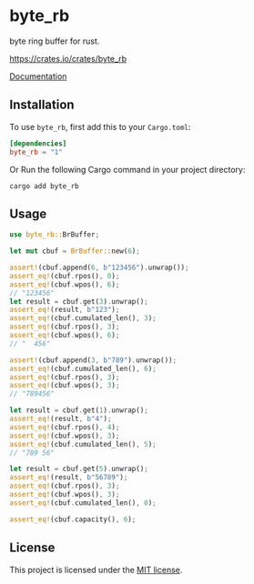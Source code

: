 # byte_rb

byte ring buffer for rust.


https://crates.io/crates/byte_rb

[Documentation](https://docs.rs/byte_rb)

## Installation

To use `byte_rb`, first add this to your `Cargo.toml`:

```toml
[dependencies]
byte_rb = "1"
```
Or Run the following Cargo command in your project directory:

```
cargo add byte_rb
```

## Usage

```rust
use byte_rb::BrBuffer;

let mut cbuf = BrBuffer::new(6);

assert!(cbuf.append(6, b"123456").unwrap());
assert_eq!(cbuf.rpos(), 0);
assert_eq!(cbuf.wpos(), 6);
// "123456"
let result = cbuf.get(3).unwrap();
assert_eq!(result, b"123");
assert_eq!(cbuf.cumulated_len(), 3);
assert_eq!(cbuf.rpos(), 3);
assert_eq!(cbuf.wpos(), 6);
// "  456"

assert!(cbuf.append(3, b"789").unwrap());
assert_eq!(cbuf.cumulated_len(), 6);
assert_eq!(cbuf.rpos(), 3);
assert_eq!(cbuf.wpos(), 3);
// "789456"

let result = cbuf.get(1).unwrap();
assert_eq!(result, b"4");
assert_eq!(cbuf.rpos(), 4);
assert_eq!(cbuf.wpos(), 3);
assert_eq!(cbuf.cumulated_len(), 5);
// "789 56"

let result = cbuf.get(5).unwrap();
assert_eq!(result, b"56789");
assert_eq!(cbuf.rpos(), 3);
assert_eq!(cbuf.wpos(), 3);
assert_eq!(cbuf.cumulated_len(), 0);

assert_eq!(cbuf.capacity(), 6);
```

## License

This project is licensed under the [MIT license](LICENSE).